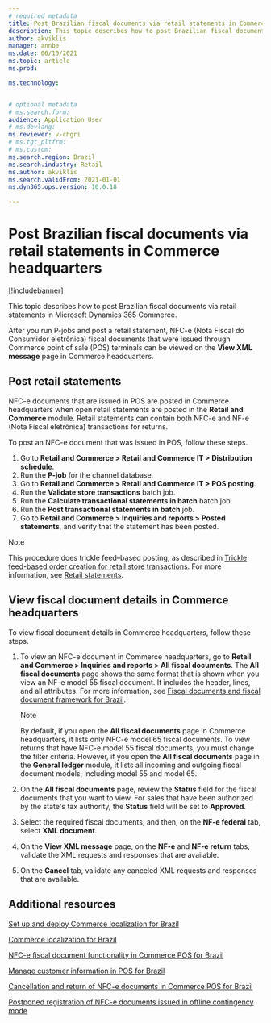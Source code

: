 ```yaml
---
# required metadata
title: Post Brazilian fiscal documents via retail statements in Commerce headquarters
description: This topic describes how to post Brazilian fiscal documents via retail statements in Microsoft Dynamics 365 Commerce.
author: akviklis
manager: annbe
ms.date: 06/10/2021
ms.topic: article
ms.prod: 

ms.technology: 


# optional metadata
# ms.search.form: 
audience: Application User
# ms.devlang: 
ms.reviewer: v-chgri
# ms.tgt_pltfrm: 
# ms.custom: 
ms.search.region: Brazil
ms.search.industry: Retail
ms.author: akviklis
ms.search.validFrom: 2021-01-01
ms.dyn365.ops.version: 10.0.18

---
```


# Post Brazilian fiscal documents via retail statements in Commerce headquarters 

[!include[banner](../includes/banner.md)]

This topic describes how to post Brazilian fiscal documents via retail statements in Microsoft Dynamics 365 Commerce.

After you run P-jobs and post a retail statement, NFC-e (Nota Fiscal do Consumidor eletrônica) fiscal documents that were issued through Commerce point of sale (POS) terminals can be viewed on the **View XML message** page in Commerce headquarters.

## Post retail statements

NFC-e documents that are issued in POS are posted in Commerce headquarters when open retail statements are posted in the **Retail and Commerce** module. Retail statements can contain both NFC-e and NF-e (Nota Fiscal eletrônica) transactions for returns.

To post an NFC-e document that was issued in POS, follow these steps.

1. Go to **Retail and Commerce \> Retail and Commerce IT \> Distribution schedule**.
1. Run the **P-job** for the channel database.
1. Go to **Retail and Commerce \> Retail and Commerce IT \> POS posting**.
1. Run the **Validate store transactions** batch job.
1. Run the **Calculate transactional statements in batch** batch job.
1. Run the **Post transactional statements in batch** job.
1. Go to **Retail and Commerce \> Inquiries and reports \> Posted statements**, and verify that the statement has been posted.

> [!NOTE]
> This procedure does trickle feed–based posting, as described in [Trickle feed-based order creation for retail store transactions](../trickle-feed.md). 
For more information, see [Retail statements](../retail-statements.md).

## View fiscal document details in Commerce headquarters

To view fiscal document details in Commerce headquarters, follow these steps.

1. To view an NFC-e document in Commerce headquarters, go to **Retail and Commerce \> Inquiries and reports \> All fiscal documents**. The **All fiscal documents** page shows the same format that is shown when you view an NF-e model 55 fiscal document. It includes the header, lines, and all attributes. For more information, see [Fiscal documents and fiscal document framework for Brazil](../../finance/localizations/latam-bra-fiscal-documents-fiscal-document-framework.md).

    > [!NOTE]
    > By default, if you open the **All fiscal documents** page in Commerce headquarters, it lists only NFC-e model 65 fiscal documents. To view returns that have NFC-e model 55 fiscal documents, you must change the filter criteria. However, if you open the **All fiscal documents** page in the **General ledger** module, it lists all incoming and outgoing fiscal document models, including model 55 and model 65.

1. On the **All fiscal documents** page, review the **Status** field for the fiscal documents that you want to view. For sales that have been authorized by the state's tax authority, the **Status** field will be set to **Approved**.
1. Select the required fiscal documents, and then, on the **NF-e federal** tab, select **XML document**.
1. On the **View XML message** page, on the **NF-e** and **NF-e return** tabs, validate the XML requests and responses that are available.
1. On the **Cancel** tab, validate any canceled XML requests and responses that are available.

## Additional resources

[Set up and deploy Commerce localization for Brazil](latam-bra-deployment.md)

[Commerce localization for Brazil](latam-bra-commerce-localization.md)

[NFC-e fiscal document functionality in Commerce POS for Brazil](latam-bra-nfce.md)

[Manage customer information in POS for Brazil](latam-bra-customer-information.md)

[Cancellation and return of NFC-e documents in Commerce POS for Brazil](latam-bra-nfce-cancel-return.md)

[Postponed registration of NFC-e documents issued in offline contingency mode](latam-bra-nfce-contingency-mode.md)
